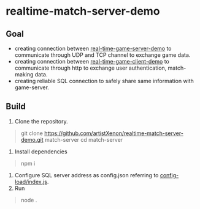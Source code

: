 # realtime-match-server-demo

## Goal

- creating connection between [real-time-game-server-demo](https://github.com/artistXenon/realtime-game-server-demo) to communicate through UDP and TCP channel to exchange game data.
- creating connection between [real-time-game-client-demo](https://github.com/artistXenon/realtime-game-client-demo) to communicate through http to exchange user authentication, match-making data.
- creating reliable SQL connection to safely share same information with game-server.

## Build

1. Clone the repository.

> git clone https://github.com/artistXenon/realtime-match-server-demo.git match-server
cd match-server
> 
1. Install dependencies

> npm i
> 
1. Configure SQL server address as config.json referring to [config-load/index.js](https://github.com/artistXenon/realtime-game-match-server-demo/blob/main/config-load/index.js). 
2. Run 

> node .
>
